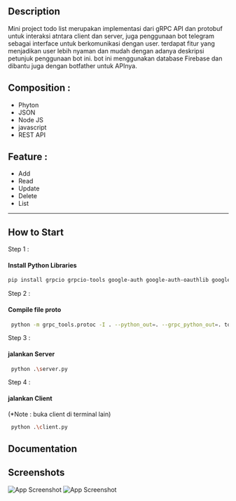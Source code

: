 ## Description
Mini project todo list merupakan implementasi dari gRPC API dan protobuf untuk interaksi atntara client dan server, juga penggunaan bot telegram sebagai interface untuk berkomunikasi dengan user. terdapat fitur yang menjadikan user lebih nyaman dan mudah dengan adanya deskripsi petunjuk penggunaan bot ini. bot ini menggunakan database Firebase dan dibantu juga dengan botfather untuk APInya.

## Composition :
* Phyton
* JSON
* Node JS
* javascript
* REST API

## Feature :

* Add
* Read
* Update
* Delete
* List

---
## How to Start

Step 1 :


#### Install Python Libraries
```bash
pip install grpcio grpcio-tools google-auth google-auth-oauthlib google-auth-httplib2 firebase-admin python-telegram-bot
```

Step 2 :

#### Compile file proto

```bash
 python -m grpc_tools.protoc -I . --python_out=. --grpc_python_out=. todo.proto
```

Step 3 :

#### jalankan Server

```bash
 python .\server.py  
```
Step 4 :
#### jalankan Client 
(*Note : buka client di terminal lain)

```bash
 python .\client.py  
```



## Documentation 

## Screenshots

![App Screenshot](https://i.ibb.co/LpTTFx8/Screenshot-34.png)
![App Screenshot](https://i.ibb.co/0nxqb1G/Screenshot-35.png)
